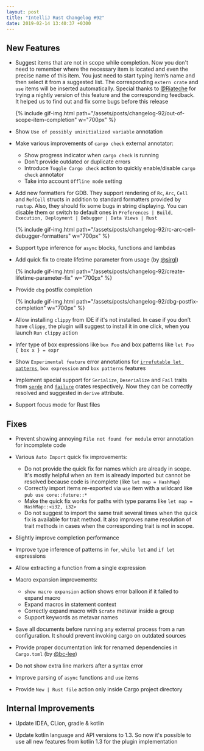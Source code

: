 ```yaml
---
layout: post
title: "IntelliJ Rust Changelog #92"
date: 2019-02-14 13:40:37 +0300
---
```



## New Features

* Suggest items that are not in scope while completion.
Now you don't need to remember where the necessary item is located and even the precise name of this item.
You just need to start typing item’s name and then select it from a suggested list.
The corresponding `extern crate` and `use` items will be inserted automatically.
Special thanks to [@Riateche] for trying a nightly version of this feature and the corresponding feedback.
It helped us to find out and fix some bugs before this release

  {% include gif-img.html path="/assets/posts/changelog-92/out-of-scope-item-completion" w="700px" %}

* Show `Use of possibly uninitialized variable` annotation

* Make various improvements of `cargo check` external annotator:
  * Show progress indicator when `cargo check` is running
  * Don't provide outdated or duplicate errors
  * Introduce `Toggle Cargo check` action to quickly enable/disable `cargo check` annotator
  * Take into account `Offline mode` setting

* Add new formatters for GDB. They support rendering of `Rc`, `Arc`, `Cell` and `RefCell` structs
in addition to standard formatters provided by `rustup`. Also, they should fix some bugs in string displaying.
You can disable them or switch to default ones in
`Preferences | Build, Execution, Deployment | Debugger | Data Views | Rust`

  {% include gif-img.html path="/assets/posts/changelog-92/rc-arc-cell-debugger-formatters" w="700px" %}

* Support type inference for `async` blocks, functions and lambdas

* Add quick fix to create lifetime parameter from usage (by [@sirgl])

  {% include gif-img.html path="/assets/posts/changelog-92/create-lifetime-parameter-fix" w="700px" %}

* Provide `dbg` postfix completion

  {% include gif-img.html path="/assets/posts/changelog-92/dbg-postfix-completion" w="700px" %}

* Allow installing `clippy` from IDE if it's not installed.
In case if you don’t have `clippy`, the plugin will suggest to install it in one click, when you launch `Run clippy` action

* Infer type of box expressions like `box Foo` and box patterns like `let Foo { box x } = expr`

* Show `Experimental feature` error annotations for [`irrefutable let patterns`](https://github.com/rust-lang/rfcs/blob/master/text/2086-allow-if-let-irrefutables.md),
`box expression` and `box patterns` features

* Implement special support for `Serialize`, `Deserialize` and `Fail` traits
from [`serde`](https://crates.io/crates/serde) and [`failure`](https://crates.io/crates/failure) crates respectively.
Now they can be correctly resolved and suggested in `derive` attribute.

* Support focus mode for Rust files

## Fixes

* Prevent showing annoying `File not found for module` error annotation for incomplete code

* Various `Auto Import` quick fix improvements:
  * Do not provide the quick fix for names which are already in scope. It's mostly helpful
   when an item is already imported but cannot be resolved because code is incomplete (like `let map = HashMap`)
  * Correctly import items re-exported via `use` item with a wildcard like `pub use core::future::*`
  * Make the quick fix works for paths with type params like `let map = HashMap::<i32, i32>`
  * Do not suggest to import the same trait several times when the quick fix is available for trait method.
   It also improves name resolution of trait methods in cases when the corresponding trait is not in scope.

* Slightly improve completion performance

* Improve type inference of patterns in `for`, `while let` and `if let` expressions

* Allow extracting a function from a single expression

* Macro expansion improvements:
  * `show macro expansion` action shows error balloon if it failed to expand macro
  * Expand macros in statement context
  * Correctly expand macro with `$crate` metavar inside a group
  * Support keywords as metavar names

* Save all documents before running any external process from a run configuration.
It should prevent invoking cargo on outdated sources

* Provide proper documentation link for renamed dependencies in `Cargo.toml` (by [@bc-lee])

* Do not show extra line markers after a syntax error

* Improve parsing of `async` functions and `use` items

* Provide `New | Rust file` action only inside Cargo project directory

## Internal Improvements

* Update IDEA, CLion, gradle & kotlin

* Update kotlin language and API versions to 1.3.
So now it's possible to use all new features from kotlin 1.3 for the plugin implementation




[@Riateche]: https://github.com/Riateche
[@bc-lee]: https://github.com/bc-lee
[@sirgl]: https://github.com/sirgl
